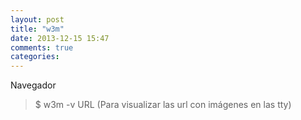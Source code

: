 ```yaml
---
layout: post
title: "w3m"
date: 2013-12-15 15:47
comments: true
categories: 
---
```

Navegador

>$ w3m -v URL (Para visualizar las url con imágenes en las tty)

